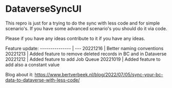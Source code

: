 # DataverseSyncUI
This repro is just for a trying to do the sync with less code and for simple scenario's.
If you have some advanced scenario's you should do it via code.

Please if you have any ideas contribute to it if you have any ideas.

Feature update:
--------------- | ---
20221216 | Better naming conventions
20221213 | Added feature to remove deleted records in BC and in Dataverse
20221212 | Added feature to add Job Queue
20221019 | Added feature to add also a constant value


Blog about it:
https://www.bertverbeek.nl/blog/2022/07/05/sync-your-bc-data-to-dataverse-with-less-code/
